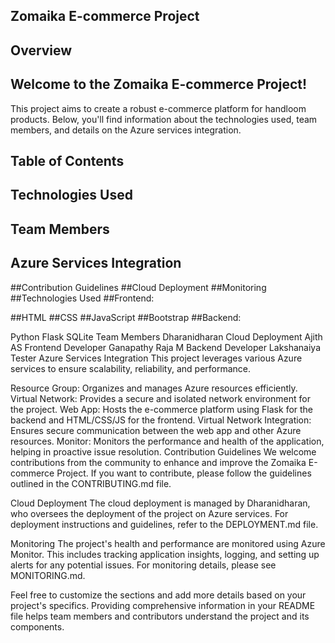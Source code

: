 ## Zomaika E-commerce Project

## Overview
## Welcome to the Zomaika E-commerce Project! 
This project aims to create a robust e-commerce platform for handloom products. Below, you'll find information about the technologies used, team members, and details on the Azure services integration.

## Table of Contents
## Technologies Used
## Team Members
## Azure Services Integration
##Contribution Guidelines
##Cloud Deployment
##Monitoring
##Technologies Used
##Frontend:

##HTML
##CSS
##JavaScript
##Bootstrap
##Backend:

Python
Flask
SQLite
Team Members
Dharanidharan Cloud Deployment
Ajith AS Frontend Developer
Ganapathy Raja M Backend Developer
Lakshanaiya Tester
Azure Services Integration
This project leverages various Azure services to ensure scalability, reliability, and performance.

Resource Group: Organizes and manages Azure resources efficiently.
Virtual Network: Provides a secure and isolated network environment for the project.
Web App: Hosts the e-commerce platform using Flask for the backend and HTML/CSS/JS for the frontend.
Virtual Network Integration: Ensures secure communication between the web app and other Azure resources.
Monitor: Monitors the performance and health of the application, helping in proactive issue resolution.
Contribution Guidelines
We welcome contributions from the community to enhance and improve the Zomaika E-commerce Project. If you want to contribute, please follow the guidelines outlined in the CONTRIBUTING.md file.

Cloud Deployment
The cloud deployment is managed by Dharanidharan, who oversees the deployment of the project on Azure services. For deployment instructions and guidelines, refer to the DEPLOYMENT.md file.

Monitoring
The project's health and performance are monitored using Azure Monitor. This includes tracking application insights, logging, and setting up alerts for any potential issues. For monitoring details, please see MONITORING.md.

Feel free to customize the sections and add more details based on your project's specifics. Providing comprehensive information in your README file helps team members and contributors understand the project and its components.
